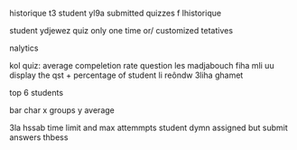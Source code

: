 historique t3 student yl9a submitted quizzes f lhistorique

student ydjewez quiz only one time or/ customized tetatives

nalytics

kol quiz:
average 
compeletion rate
question les madjabouch fiha mli uu display the qst + percentage of student li reôndw 3liha ghamet

top 6 students

bar char  x groups y average




3la hssab time limit and  max attemmpts student dymn assigned but submit answers thbess